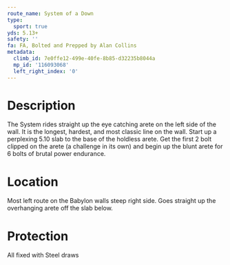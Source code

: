 ```yaml
---
route_name: System of a Down
type:
  sport: true
yds: 5.13+
safety: ''
fa: FA, Bolted and Prepped by Alan Collins
metadata:
  climb_id: 7e0ffe12-499e-40fe-8b85-d32235b8044a
  mp_id: '116093068'
  left_right_index: '0'
---
```

# Description
The System rides straight up the eye catching arete on the left side of the wall. It is the longest, hardest, and most classic line on the wall. Start up a perplexing 5.10 slab to the base of the holdless arete. Get the first 2 bolt clipped on the arete (a challenge in its own) and begin up the blunt arete for 6 bolts of brutal power endurance.

# Location
Most left route on the Babylon walls steep right side. Goes straight up the overhanging arete off the slab below.

# Protection
All fixed with Steel draws
